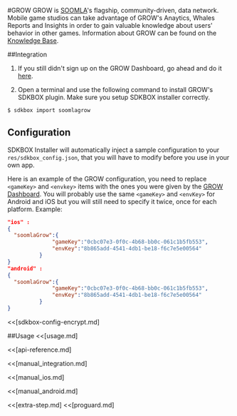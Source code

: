 <!--
Include Base: /Users/jtsm/Chukong-Inc/pr/en/src/soomlagrow/v3-cpp
-->

#GROW
GROW is [SOOMLA](http://soom.la)'s flagship, community-driven, data network. Mobile game studios can take advantage of GROW's Anaytics, Whales Reports and Insights in order to gain valuable knowledge about users' behavior in other games.
Information about GROW can be found on the [Knowledge Base](http://know.soom.la/).

##Integration
1. If you still didn't sign up on the GROW Dashboard, go ahead and do it [here](http://dashboard.soom.la).

2. Open a terminal and use the following command to install GROW's SDKBOX plugin. Make sure you setup SDKBOX installer correctly.

  ```bash
  $ sdkbox import soomlagrow
  ```

## Configuration
SDKBOX Installer will automatically inject a sample configuration to your `res/sdkbox_config.json`, that you will have to modify before you use in your own app.

Here is an example of the GROW configuration, you need to replace `<gameKey>` and `<envkey>` items with the ones you were given by the [GROW Dashboard](http://dashboard.soom.la). You will probably use the same `<gameKey>` and `<envKey>` for Android and iOS but you will still need to specify it twice, once for each platform. Example:

```json
"ios" :
{
  "soomlaGrow":{
              "gameKey":"0cbc07e3-0f0c-4b68-bb0c-061c1b5fb553",
              "envKey":"8b865add-4541-4db1-be18-f6c7e5e00564"
          }
}
"android" :
{
  "soomlaGrow":{
              "gameKey":"0cbc07e3-0f0c-4b68-bb0c-061c1b5fb553",
              "envKey":"8b865add-4541-4db1-be18-f6c7e5e00564"
          }
}
```

<<[sdkbox-config-encrypt.md]

##Usage
<<[usage.md]

<<[api-reference.md]

<<[manual_integration.md]

<<[manual_ios.md]

<<[manual_android.md]

<<[extra-step.md]
<<[proguard.md]
